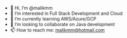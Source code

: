 - 👋 Hi, I’m @malikmm
- 👀 I’m interested in Full Stack Development and Cloud
- 🌱 I’m currently learning AWS/Azure/GCP
- 💞️ I’m looking to collaborate on Java development
- 📫 How to reach me: malikmm@hotmail.com

<!---
malikmm/malikmm is a ✨ special ✨ repository because its `README.md` (this file) appears on your GitHub profile.
You can click the Preview link to take a look at your changes.
--->
